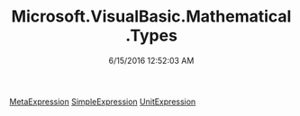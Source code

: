 ﻿---
title: Microsoft.VisualBasic.Mathematical.Types
date: 6/15/2016 12:52:03 AM
---

[MetaExpression](T-Microsoft.VisualBasic.Mathematical.Types.MetaExpression.html)
[SimpleExpression](T-Microsoft.VisualBasic.Mathematical.Types.SimpleExpression.html)
[UnitExpression](T-Microsoft.VisualBasic.Mathematical.Types.UnitExpression.html)
